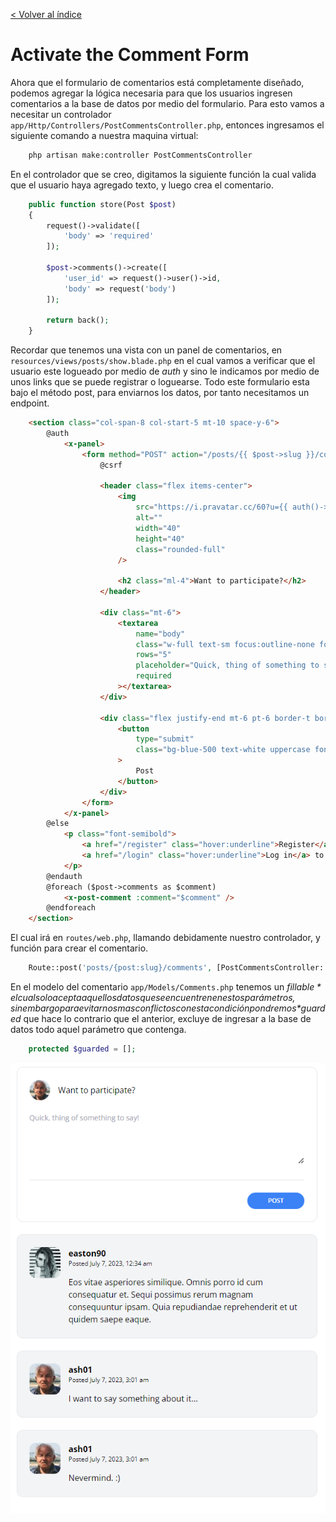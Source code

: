 [< Volver al índice](/docs/readme.md)

# Activate the Comment Form

Ahora que el formulario de comentarios está completamente diseñado, podemos agregar la lógica necesaria para que los usuarios ingresen comentarios a la base de datos por medio del formulario. Para esto vamos a necesitar un controlador `app/Http/Controllers/PostCommentsController.php`, entonces ingresamos el siguiente comando a nuestra maquina virtual: 

```bash
    php artisan make:controller PostCommentsController
```

En el controlador que se creo, digitamos la siguiente función la cual valida que el usuario haya agregado texto, y luego crea el comentario. 

```php
    public function store(Post $post)
    {
        request()->validate([
            'body' => 'required'
        ]);

        $post->comments()->create([
            'user_id' => request()->user()->id,
            'body' => request('body')
        ]);

        return back();
    }
```
Recordar que tenemos una vista con un panel de comentarios, en `resources/views/posts/show.blade.php` en el cual vamos a verificar que el usuario este logueado por medio de *auth* y sino le indicamos por medio de unos links que se puede registrar o loguearse. Todo este formulario esta bajo el método post, para enviarnos los datos, por tanto necesitamos un endpoint. 

```html
    <section class="col-span-8 col-start-5 mt-10 space-y-6">
        @auth
            <x-panel>
                <form method="POST" action="/posts/{{ $post->slug }}/comments">
                    @csrf

                    <header class="flex items-center">
                        <img
                            src="https://i.pravatar.cc/60?u={{ auth()->id() }}"
                            alt=""
                            width="40"
                            height="40"
                            class="rounded-full"
                        />

                        <h2 class="ml-4">Want to participate?</h2>
                    </header>

                    <div class="mt-6">
                        <textarea
                            name="body"
                            class="w-full text-sm focus:outline-none focus:ring"
                            rows="5"
                            placeholder="Quick, thing of something to say!"
                            required
                        ></textarea>
                    </div>

                    <div class="flex justify-end mt-6 pt-6 border-t border-gray-200">
                        <button
                            type="submit"
                            class="bg-blue-500 text-white uppercase font-semibold text-xs py-2 px-10 rounded-2xl hover:bg-blue-600"
                        >
                            Post
                        </button>
                    </div>
                </form>
            </x-panel>
        @else
            <p class="font-semibold">
                <a href="/register" class="hover:underline">Register</a> or
                <a href="/login" class="hover:underline">Log in</a> to leave a comment.
            </p>
        @endauth 
        @foreach ($post->comments as $comment)
            <x-post-comment :comment="$comment" />
        @endforeach
    </section>
```

El cual irá en `routes/web.php`, llamando debidamente nuestro controlador, y función para crear el comentario. 

```php
    Route::post('posts/{post:slug}/comments', [PostCommentsController::class, 'store']);
```

En el modelo del comentario `app/Models/Comments.php` tenemos un *$fillable* el cual solo acepta aquellos datos que se encuentren en estos parámetros, sin embargo para evitarnos mas conflictos con esta condición pondremos *$guarded* que hace lo contrario que el anterior, excluye de ingresar a la base de datos todo aquel parámetro que contenga.

```php
    protected $guarded = [];
```

![image](./images/ep56.png "Formulario de comentarios funcional")

